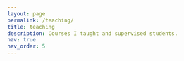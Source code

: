 ```yaml
---
layout: page
permalink: /teaching/
title: teaching
description: Courses I taught and supervised students.
nav: true
nav_order: 5
---
```


